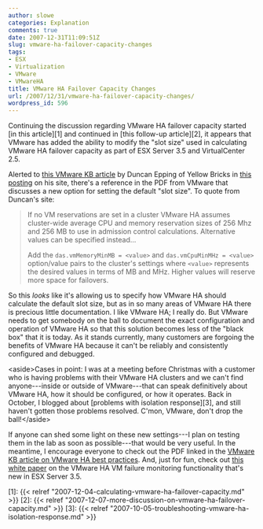 ```yaml
---
author: slowe
categories: Explanation
comments: true
date: 2007-12-31T11:09:51Z
slug: vmware-ha-failover-capacity-changes
tags:
- ESX
- Virtualization
- VMware
- VMwareHA
title: VMware HA Failover Capacity Changes
url: /2007/12/31/vmware-ha-failover-capacity-changes/
wordpress_id: 596
---
```


Continuing the discussion regarding VMware HA failover capacity started [in this article][1] and continued in [this follow-up article][2], it appears that VMware has added the ability to modify the "slot size" used in calculating VMware HA failover capacity as part of ESX Server 3.5 and VirtualCenter 2.5.

Alerted to [this VMware KB article](http://kb.vmware.com/selfservice/microsites/search.do?cmd=displayKC&docType=kc&externalId=1002080&sliceId=2&docTypeID=DT_KB_1_1&dialogID=38398839&stateId=0%200%2038394611) by Duncan Epping of Yellow Bricks in [this posting](http://www.yellow-bricks.com/2007/12/30/new-version-of-best-practices-and-advanced-features-for-vmware-ha-pdf/) on his site, there's a reference in the PDF from VMware that discusses a new option for setting the default "slot size". To quote from Duncan's site:

>If no VM reservations are set in a cluster VMware HA assumes cluster-wide average CPU and memory reservation sizes of 256 Mhz and 256 MB to use in admission control calculations. Alternative values can be specified instead...  
>
>Add the `das.vmMemoryMinMB = <value>` and `das.vmCpuMinMHz = <value>` option/value pairs to the cluster's settings where `<value>` represents the desired values in terms of MB and MHz. Higher values will reserve more space for failovers.

So this _looks_ like it's allowing us to specify how VMware HA should calculate the default slot size, but as in so many areas of VMware HA there is precious little documentation. I like VMware HA; I really do. But VMware needs to get somebody on the ball to document the exact configuration and operation of VMware HA so that this solution becomes less of the "black box" that it is today. As it stands currently, many customers are forgoing the benefits of VMware HA because it can't be reliably and consistently configured and debugged.

&lt;aside&gt;Cases in point: I was at a meeting before Christmas with a customer who is having problems with their VMware HA clusters and we can't find anyone---inside or outside of VMware---that can speak definitively about VMware HA, how it should be configured, or how it operates. Back in October, I blogged about [problems with isolation response][3], and still haven't gotten those problems resolved. C'mon, VMware, don't drop the ball!&lt;/aside&gt;

If anyone can shed some light on these new settings---I plan on testing them in the lab as soon as possible---that would be very useful. In the meantime, I encourage everyone to check out the PDF linked in the [VMware KB article on VMware HA best practices](http://kb.vmware.com/selfservice/microsites/search.do?cmd=displayKC&docType=kc&externalId=1002080&sliceId=2&docTypeID=DT_KB_1_1&dialogID=38398839&stateId=0%200%2038394611). And, just for fun, check out [this white paper](http://www.vmware.com/pdf/vi3_35_25_vmha.pdf) on the VMware HA VM failure monitoring functionality that's new in ESX Server 3.5.

[1]: {{< relref "2007-12-04-calculating-vmware-ha-failover-capacity.md" >}}
[2]: {{< relref "2007-12-07-more-discussion-on-vmware-ha-failover-capacity.md" >}}
[3]: {{< relref "2007-10-05-troubleshooting-vmware-ha-isolation-response.md" >}}
